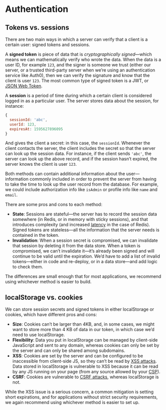 # Authentication

## Tokens vs. sessions

There are two main ways in which a server can verify that a client is a certain user: signed tokens and sessions. 

A **signed token** is piece of data that is *cryptographically signed*—which means we can mathematically verify who wrote the data. When the data is a user ID, for example `123`, and the signer is someone we trust (either our server, or a trusted third-party server when we’re using an authentication service like Auth0), then we can verify the signature and know that the client is user `123`. The most common type of signed token is a JWT, or [JSON Web Token](https://jwt.io/).

A **session** is a period of time during which a certain client is considered logged in as a particular user. The server stores data about the session, for instance:

```js
{
  sessionId: 'abc',
  userId: 123,
  expiresAt: 1595627896095
}
```

And gives the client a secret: in this case, the `sessionId`. Whenever the client contacts the server, the client includes the secret so that the server can look up the session data. For instance, if the client sends `'abc'`, the server can look up the above record, and if the session hasn’t expired, the server knows the client is user `123`.

Both methods can contain additional information about the user—information commonly included in order to prevent the server from having to take the time to look up the user record from the database. For example, we could include authorization info like `isAdmin` or profile info like `name` and `email`.

There are some pros and cons to each method:

- **State**: Sessions are stateful—the server has to record the session data somewhere (in Redis, or in memory with sticky sessions), and that introduces complexity (and increased [latency](latency.md) in the case of Redis). Signed tokens are stateless—all the information that the server needs is contained in the token.
- **Invalidation**: When a session secret is compromised, we can invalidate that session by deleting it from the data store. When a token is compromised, we can’t invalidate it—it’s already been signed and will continue to be valid until the expiration. We’d have to add a list of invalid tokens—either in code and re-deploy, or in a data store—and add logic to check them.

The differences are small enough that for most applications, we recommend using whichever method is easier to build.

## localStorage vs. cookies

We can store session secrets and signed tokens in either localStorage or cookies, which have different pros and cons:

- **Size**: Cookies can’t be larger than 4KB, and, in some cases, we might want to store more than 4 KB of data in our token, in which case we’d need to use localStorage.
- **Flexibility**: Data you put in localStorage can be managed by client-side JavaScript and sent to any domain, whereas cookies can only be set by the server and can only be shared among subdomains.
- **XSS**: Cookies are set by the server and can be configured to be inaccessible from client-side JS, so they can’t be read by [XSS attacks](https://en.wikipedia.org/wiki/Cross-site_scripting). Data stored in localStorage is vulnerable to XSS because it can be read by any JS running on your page (from any source allowed by your [CSP](https://en.wikipedia.org/wiki/Content_Security_Policy)).
- **CSRF**: Cookies are vulnerable to [CSRF attacks](https://en.wikipedia.org/wiki/Cross-site_request_forgery), whereas localStorage is not.

While the XSS issue is a serious concern, a common mitigation is setting short expirations, and for applications without strict security requirements, we again recommend using whichever method is easier to set up.

